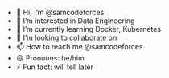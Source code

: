 - 👋 Hi, I’m @samcodeforces
- 👀 I’m interested in Data Engineering
- 🌱 I’m currently learning Docker, Kubernetes
- 💞️ I’m looking to collaborate on 
- 📫 How to reach me @samcodeforces
- 😄 Pronouns: he/him
- ⚡ Fun fact: will tell later

<!---
samcodeforces/samcodeforces is a ✨ special ✨ repository because its `README.md` (this file) appears on your GitHub profile.
You can click the Preview link to take a look at your changes.
--->
